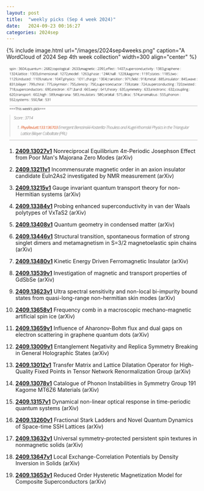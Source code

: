 ```yaml
---
layout: post
title:  "weekly picks (Sep 4 week 2024)"
date:   2024-09-23 00:16:27
categories: 2024sep
---
```



{% include image.html url="/images/2024sep4weeks.png" caption="A WordCloud of 2024 Sep 4th week collection" width=300 align="center" %}

<img src="/images/2024sep4weeks-pick.png">




1. **[2409.13027v1](https://arxiv.org/abs/2409.13027)** Nonreciprocal Equilibrium 4$\pi$-Periodic Josephson Effect from Poor Man's Majorana Zero Modes (arXiv)

1. **[2409.13211v1](https://arxiv.org/abs/2409.13211)** Incommensurate magnetic order in an axion insulator candidate EuIn2As2 investigated by NMR measurement (arXiv)

1. **[2409.13215v1](https://arxiv.org/abs/2409.13215)** Gauge invariant quantum transport theory for non-Hermitian systems (arXiv)

1. **[2409.13384v1](https://arxiv.org/abs/2409.13384)** Probing enhanced superconductivity in van der Waals polytypes of VxTaS2 (arXiv)

1. **[2409.13408v1](https://arxiv.org/abs/2409.13408)** Quantum geometry in condensed matter (arXiv)

1. **[2409.13446v1](https://arxiv.org/abs/2409.13446)** Structural transition, spontaneous formation of strong singlet dimers and metamagnetism in S=3/2 magnetoelastic spin chains (arXiv)

1. **[2409.13480v1](https://arxiv.org/abs/2409.13480)** Kinetic Energy Driven Ferromagnetic Insulator (arXiv)

1. **[2409.13539v1](https://arxiv.org/abs/2409.13539)** Investigation of magnetic and transport properties of GdSbSe (arXiv)

1. **[2409.13623v1](https://arxiv.org/abs/2409.13623)** Ultra spectral sensitivity and non-local bi-impurity bound states from quasi-long-range non-hermitian skin modes (arXiv)

1. **[2409.13658v1](https://arxiv.org/abs/2409.13658)** Frequency comb in a macroscopic mechano-magnetic artificial spin ice (arXiv)

1. **[2409.13659v1](https://arxiv.org/abs/2409.13659)** Influence of Aharonov-Bohm flux and dual gaps on electron scattering in graphene quantum dots (arXiv)

1. **[2409.13009v1](https://arxiv.org/abs/2409.13009)** Entanglement Negativity and Replica Symmetry Breaking in General Holographic States (arXiv)

1. **[2409.13012v1](https://arxiv.org/abs/2409.13012)** Transfer Matrix and Lattice Dilatation Operator for High-Quality Fixed Points in Tensor Network Renormalization Group (arXiv)

1. **[2409.13078v1](https://arxiv.org/abs/2409.13078)** Catalogue of Phonon Instabilities in Symmetry Group 191 Kagome MT6Z6 Materials (arXiv)

1. **[2409.13157v1](https://arxiv.org/abs/2409.13157)** Dynamical non-linear optical response in time-periodic quantum systems (arXiv)

1. **[2409.13260v1](https://arxiv.org/abs/2409.13260)** Fractional Stark Ladders and Novel Quantum Dynamics of Space-time SSH Lattices (arXiv)

1. **[2409.13632v1](https://arxiv.org/abs/2409.13632)** Universal symmetry-protected persistent spin textures in nonmagnetic solids (arXiv)

1. **[2409.13647v1](https://arxiv.org/abs/2409.13647)** Local Exchange-Correlation Potentials by Density Inversion in Solids (arXiv)

1. **[2409.13653v1](https://arxiv.org/abs/2409.13653)** Reduced Order Hysteretic Magnetization Model for Composite Superconductors (arXiv)




